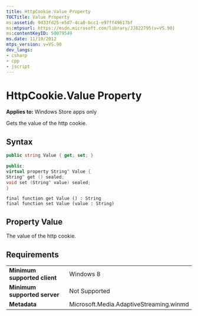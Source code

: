 ```yaml
---
title: HttpCookie.Value Property
TOCTitle: Value Property
ms:assetid: 9d33fd25-e5d7-4ca0-bcc1-e97ff49617bf
ms:mtpsurl: https://msdn.microsoft.com/library/JJ822795(v=VS.90)
ms:contentKeyID: 50079549
ms.date: 11/19/2012
mtps_version: v=VS.90
dev_langs:
- csharp
- cpp
- jscript
---
```


# HttpCookie.Value Property

**Applies to:** Windows Store apps only

Gets the value of the http cookie.

## Syntax

```csharp
public string Value { get; set; }
```

```cpp
public:
virtual property String^ Value {
String^ get () sealed;
void set (String^ value) sealed;
}
```

```jscript
final function get Value () : String
final function set Value (value : String)
```

## Property Value

The value of the http cookie.

## Requirements

|||
|--- |--- |
|**Minimum supported client**|Windows 8|
|**Minimum supported server**|Not Supported|
|**Metadata**|Microsoft.Media.AdaptiveStreaming.winmd|
